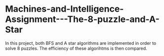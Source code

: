 # Machines-and-Intelligence-Assignment---The-8-puzzle-and-A-Star

In this project, both BFS and A star algorithms are implemented in order to solve 8 puzzles. The efficiency of these algorihtms is then compared. 
